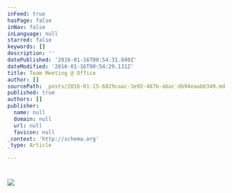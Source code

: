 ```yaml
---
inFeed: true
hasPage: false
inNav: false
inLanguage: null
starred: false
keywords: []
description: ''
datePublished: '2016-01-16T00:54:31.049Z'
dateModified: '2016-01-16T00:54:29.131Z'
title: Team Meeting @ Office
author: []
sourcePath: _posts/2016-01-15-6829caac-3e92-487b-abac-db94eaab6349.md
published: true
authors: []
publisher:
  name: null
  domain: null
  url: null
  favicon: null
_context: 'http://schema.org'
_type: Article

---
```

# ![](https://the-grid-user-content.s3-us-west-2.amazonaws.com/172967ea-f247-4dd5-8bf6-1b8b9ab0a72e.png)